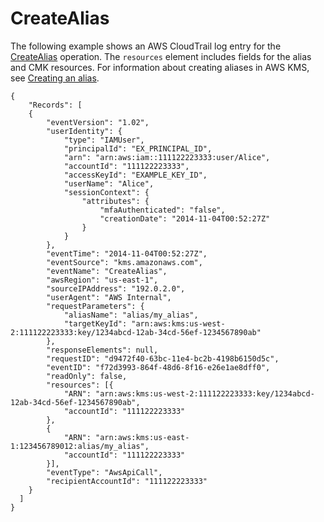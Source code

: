 # CreateAlias<a name="ct-createalias"></a>

The following example shows an AWS CloudTrail log entry for the [CreateAlias](https://docs.aws.amazon.com/kms/latest/APIReference/API_CreateAlias.html) operation\. The `resources` element includes fields for the alias and CMK resources\. For information about creating aliases in AWS KMS, see [Creating an alias](kms-alias.md#alias-create)\.

```
{
    "Records": [
    {
        "eventVersion": "1.02",
        "userIdentity": {
            "type": "IAMUser",
            "principalId": "EX_PRINCIPAL_ID",
            "arn": "arn:aws:iam::111122223333:user/Alice",
            "accountId": "111122223333",
            "accessKeyId": "EXAMPLE_KEY_ID",
            "userName": "Alice",
            "sessionContext": {
                "attributes": {
                    "mfaAuthenticated": "false",
                    "creationDate": "2014-11-04T00:52:27Z"
                }
            }
        },
        "eventTime": "2014-11-04T00:52:27Z",
        "eventSource": "kms.amazonaws.com",
        "eventName": "CreateAlias",
        "awsRegion": "us-east-1",
        "sourceIPAddress": "192.0.2.0",
        "userAgent": "AWS Internal",
        "requestParameters": {
            "aliasName": "alias/my_alias",
            "targetKeyId": "arn:aws:kms:us-west-2:111122223333:key/1234abcd-12ab-34cd-56ef-1234567890ab"
        },
        "responseElements": null,
        "requestID": "d9472f40-63bc-11e4-bc2b-4198b6150d5c",
        "eventID": "f72d3993-864f-48d6-8f16-e26e1ae8dff0",
        "readOnly": false,
        "resources": [{
            "ARN": "arn:aws:kms:us-west-2:111122223333:key/1234abcd-12ab-34cd-56ef-1234567890ab",
            "accountId": "111122223333"
        },
        {
            "ARN": "arn:aws:kms:us-east-1:123456789012:alias/my_alias",
            "accountId": "111122223333"
        }],
        "eventType": "AwsApiCall",
        "recipientAccountId": "111122223333"
    }
  ]
}
```